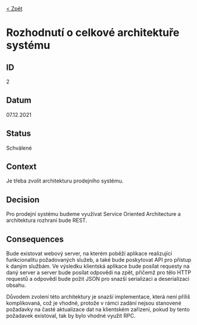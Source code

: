 [< Zpět](../ "Zpět na přehled architektonických rozhodnutí")

# Rozhodnutí o celkové architektuře systému

## ID
2

## Datum
07.12.2021

## Status
Schválené

## Context
Je třeba zvolit architekturu prodejního systému.

## Decision
Pro prodejní systému budeme využívat Service Oriented Architecture a architektura rozhraní bude REST.

## Consequences
Bude existovat webový server, na kterém poběží aplikace realizující funkcionalitu požadovaných služeb, a také bude poskytovat API pro přístup k daným službám. Ve výsledku klientská aplikace bude posílat requesty na daný server a server bude posílat odpovědi na zpět, přičemž pro tělo HTTP requestů a odpovědí bude požit JSON pro snazší serializaci a deserializaci obsahu.

Důvodem zvolení této architektury je snazší implementace, která není příliš komplikovaná, což je vhodné, protože v rámci zadání nejsou stanovené požadavky na časté aktualizace dat na klientském zařízení, pokud by tento požadavek existoval, tak by bylo vhodné využít RPC.